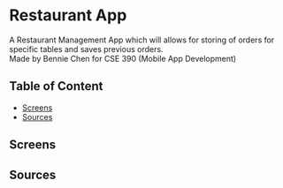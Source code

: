 # Restaurant App
A Restaurant Management App which will allows for storing of orders for specific tables and saves previous orders. <br />
Made by Bennie Chen for CSE 390 (Mobile App Development) 


## Table of Content
*  [Screens](#screens)
*  [Sources](#sources)

## Screens
## Sources

